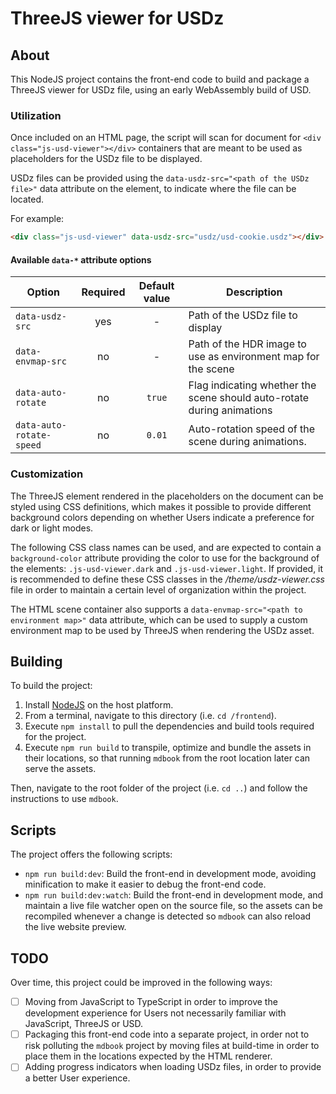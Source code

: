 # ThreeJS viewer for USDz

## About

This NodeJS project contains the front-end code to build and package a ThreeJS viewer for USDz file, using an early WebAssembly build of USD.

### Utilization

Once included on an HTML page, the script will scan for document for `<div class="js-usd-viewer"></div>` containers that are meant to be used as placeholders for the USDz file to be displayed.

USDz files can be provided using the `data-usdz-src="<path of the USDz file>"` data attribute on the element, to indicate where the file can be located.

For example:

```html
<div class="js-usd-viewer" data-usdz-src="usdz/usd-cookie.usdz"></div>
```

#### Available `data-*` attribute options

|Option|Required|Default value|Description|
|---|:---:|:---:|---|
|`data-usdz-src`|yes|-|Path of the USDz file to display|
|`data-envmap-src`|no|-|Path of the HDR image to use as environment map for the scene|
|`data-auto-rotate`|no|`true`|Flag indicating whether the scene should auto-rotate during animations|
|`data-auto-rotate-speed`|no|`0.01`|Auto-rotation speed of the scene during animations.|

### Customization

The ThreeJS element rendered in the placeholders on the document can be styled using CSS definitions, which makes it possible to provide different background colors depending on whether Users indicate a preference for dark or light modes.

The following CSS class names can be used, and are expected to contain a `background-color` attribute providing the color to use for the background of the elements: `.js-usd-viewer.dark` and `.js-usd-viewer.light`. If provided, it is recommended to define these CSS classes in the */theme/usdz-viewer.css* file in order to maintain a certain level of organization within the project.

The HTML scene container also supports a `data-envmap-src="<path to environment map>"` data attribute, which can be used to supply a custom environment map to be used by ThreeJS when rendering the USDz asset.

## Building

To build the project:

1. Install [NodeJS](https://nodejs.org) on the host platform.
2. From a terminal, navigate to this directory (i.e. `cd /frontend`).
3. Execute `npm install` to pull the dependencies and build tools required for the project.
4. Execute `npm run build` to transpile, optimize and bundle the assets in their locations, so that running `mdbook` from the root location later can serve the assets.

Then, navigate to the root folder of the project (i.e. `cd ..`) and follow the instructions to use `mdbook`.

## Scripts

The project offers the following scripts:

- `npm run build:dev`: Build the front-end in development mode, avoiding minification to make it easier to debug the front-end code.
- `npm run build:dev:watch`: Build the front-end in development mode, and maintain a live file watcher open on the source file, so the assets can be recompiled whenever a change is detected so `mdbook` can also reload the live website preview.

## TODO

Over time, this project could be improved in the following ways:

- [ ] Moving from JavaScript to TypeScript in order to improve the development experience for Users not necessarily familiar with JavaScript, ThreeJS or USD.
- [ ] Packaging this front-end code into a separate project, in order not to risk polluting the `mdbook` project by moving files at build-time in order to place them in the locations expected by the HTML renderer.
- [ ] Adding progress indicators when loading USDz files, in order to provide a better User experience.
